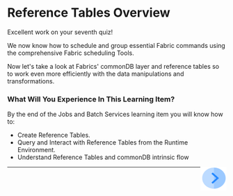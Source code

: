 # Reference Tables Overview

Excellent work on your seventh quiz!

We now know how to schedule and group essential Fabric commands using the comprehensive Fabric scheduling Tools. 

Now let's take a look at Fabrics' commonDB layer and reference tables so to work even more efficiently with the data manipulations and transformations.  


### What Will You Experience In This Learning Item?

By the end of the Jobs and Batch Services learning item you will know how to:

- Create Reference Tables.
- Query and Interact with Reference Tables from the Runtime Environment.
- Understand Reference Tables and commonDB intrinsic flow


[<img align="right" width="60" height="54" src="/articles/images/Next.png">](/academy/Training_Level_1/08_reference(commonDB)_tables/02_commonDB_flow.md)

------
